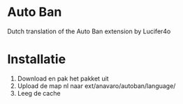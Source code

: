 Auto Ban
===========

Dutch translation of the Auto Ban extension by Lucifer4o

Installatie
===========

1. Download en pak het pakket uit
2. Upload de map nl naar ext/anavaro/autoban/language/
3. Leeg de cache
